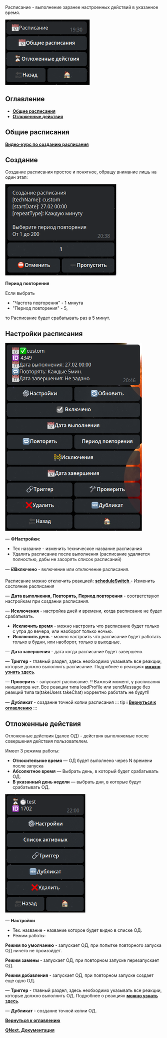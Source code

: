 
Расписание - выполнение заранее настроенных действий в указанное время.

![](./1.png)
## Оглавление
* [**Общие расписания**](#общие-расписания)
* [**Отложенные действия**](#отложенные-деиствия)


## Общие расписания

[**Видео-курс по созданию расписания**](https://t.me/QNextCases/122)
## Создание 

Создание расписания простое и понятное, обращу внимание лишь на один этап:


![](./2.png)

**Период повторения**

Если выбрать 
* "Частота повторения" - 1 минута
* "Период повторения" - 5, 

то Расписание будет срабатывать раз в 5 минут.


## Настройки расписания

![](./3.png)

— **⚙️Настройки:**
* Тех название - изменить техническое название расписания
* Удалить расписание после выполнения (расписание удаляется полностью, дабы не засорять список расписаний)

— **☑️Включено** - включение или отключение расписания.

Расписание можно отключить реакцией:
[**scheduleSwitch**  ](/docs-test/_export/reactions/scheduleon)- Изменить состояние расписания

— **Дата выполнения, Повторять, Период повторения** - соответствуют настройкам при создании расписания.

— **Исключения** - настройка дней и времени, когда расписание не будет срабатывать.
* **Исключить время** - можно настроить что расписание будет только с утра до вечера, или наоборот только ночью.
* **Исключить день** - можно настроить что расписание будет работать только в будни, или наоборот, только в выходные.

— **Дата завершения** - дата когда расписание будет завершено.

— **Триггер** - главный раздел, здесь необходимо указывать все реакции, которые должно выполнить расписание. Подробнее о реакциях [**можно узнать здесь**](/docs-test/_export/reactions).

— **Проверить** - запускает расписание. 
!! Важный момент, у расписания инициатора нет. Все реакции типа loadProfile или sendMessage без реакций типа ta(takeUsers takeChat) корректно работать не будут!!

— **Дубликат** - создание точной копии расписания
::: tip ℹ️
[**Вернуться к оглавлению**](#оглавление)
:::
## Отложенные действия

Отложенные действия (далее ОД) - действия выполняемые после совершения действия пользователем.

Имеет 3 режима работы:
* **Относительное время** — ОД будет выполнено через N времени после запуска
* **Абсолютное время** — Выбрать день, в который будет срабатывать ОД.
* **В указанный день недели** — выбрать дни, в которые будут срабатывать ОД.

![](./4.png)

— **Настройки**
* Тех. название - название которое будет видно в списке ОД.
* Режим работы:

**Режим по умолчанию** - запускает ОД, при попытке повторного запуска ОД ничего не произойдет.

**Режим замены** - запускает ОД, при повторном запуске перезапускает ОД.

**Режим добавления** - запускает ОД, при повторном запуске создает еще одно ОД.

— **Триггер** - главный раздел, здесь необходимо указывать все реакции, которые должно выполнить ОД. Подробнее о реакциях [**можно узнать здесь**](/docs-test/_export/reactions).

— **Дубликат** - создание точной копии ОД.

[**Вернуться к оглавлению**](#оглавление)



[**QNext. Документация**](/docs-test/_export)
  
